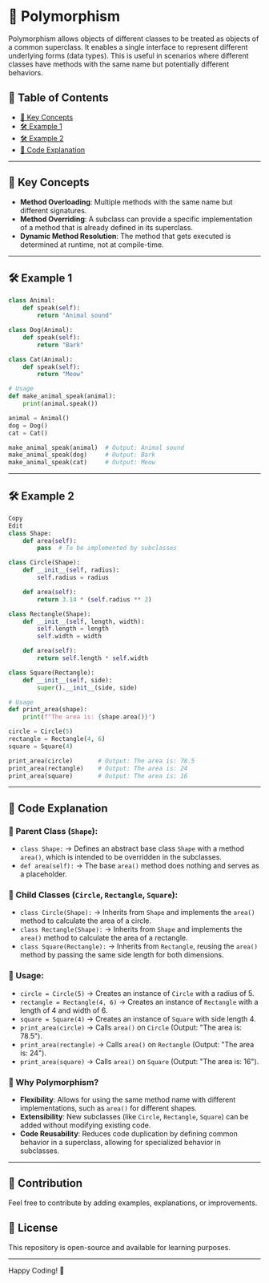 # 🔄 Polymorphism

Polymorphism allows objects of different classes to be treated as objects of a common superclass. It enables a single interface to represent different underlying forms (data types). This is useful in scenarios where different classes have methods with the same name but potentially different behaviors.

## 📌 Table of Contents
- [🔹 Key Concepts](#-key-concepts)
- [🛠 Example 1](#-example-1)
- [🛠 Example 2](#-example-2)
- [📝 Code Explanation](#-code-explanation)

---

## 🔹 Key Concepts
- **Method Overloading**: Multiple methods with the same name but different signatures.
- **Method Overriding**: A subclass can provide a specific implementation of a method that is already defined in its superclass.
- **Dynamic Method Resolution**: The method that gets executed is determined at runtime, not at compile-time.

---

## 🛠 Example 1
```python
class Animal:
    def speak(self):
        return "Animal sound"

class Dog(Animal):
    def speak(self):
        return "Bark"

class Cat(Animal):
    def speak(self):
        return "Meow"

# Usage
def make_animal_speak(animal):
    print(animal.speak())

animal = Animal()
dog = Dog()
cat = Cat()

make_animal_speak(animal)  # Output: Animal sound
make_animal_speak(dog)     # Output: Bark
make_animal_speak(cat)     # Output: Meow
```

---
## 🛠 Example 2
```python
Copy
Edit
class Shape:
    def area(self):
        pass  # To be implemented by subclasses

class Circle(Shape):
    def __init__(self, radius):
        self.radius = radius

    def area(self):
        return 3.14 * (self.radius ** 2)

class Rectangle(Shape):
    def __init__(self, length, width):
        self.length = length
        self.width = width

    def area(self):
        return self.length * self.width

class Square(Rectangle):
    def __init__(self, side):
        super().__init__(side, side)

# Usage
def print_area(shape):
    print(f"The area is: {shape.area()}")

circle = Circle(5)
rectangle = Rectangle(4, 6)
square = Square(4)

print_area(circle)       # Output: The area is: 78.5
print_area(rectangle)    # Output: The area is: 24
print_area(square)       # Output: The area is: 16
```

---
## 📝 Code Explanation

### 📌 Parent Class (`Shape`):
- `class Shape:` → Defines an abstract base class `Shape` with a method `area()`, which is intended to be overridden in the subclasses.
- `def area(self):` → The base `area()` method does nothing and serves as a placeholder.

### 📌 Child Classes (`Circle`, `Rectangle`, `Square`):
- `class Circle(Shape):` → Inherits from `Shape` and implements the `area()` method to calculate the area of a circle.
- `class Rectangle(Shape):` → Inherits from `Shape` and implements the `area()` method to calculate the area of a rectangle.
- `class Square(Rectangle):` → Inherits from `Rectangle`, reusing the `area()` method by passing the same side length for both dimensions.

### 📌 Usage:
- `circle = Circle(5)` → Creates an instance of `Circle` with a radius of 5.
- `rectangle = Rectangle(4, 6)` → Creates an instance of `Rectangle` with a length of 4 and width of 6.
- `square = Square(4)` → Creates an instance of `Square` with side length 4.
- `print_area(circle)` → Calls `area()` on `Circle` (Output: "The area is: 78.5").
- `print_area(rectangle)` → Calls `area()` on `Rectangle` (Output: "The area is: 24").
- `print_area(square)` → Calls `area()` on `Square` (Output: "The area is: 16").

### 🚨 Why Polymorphism?
- **Flexibility**: Allows for using the same method name with different implementations, such as `area()` for different shapes.
- **Extensibility**: New subclasses (like `Circle`, `Rectangle`, `Square`) can be added without modifying existing code.
- **Code Reusability**: Reduces code duplication by defining common behavior in a superclass, allowing for specialized behavior in subclasses.

---

## 🤝 Contribution
Feel free to contribute by adding examples, explanations, or improvements.

## 📜 License
This repository is open-source and available for learning purposes.

---

Happy Coding! 🚀

